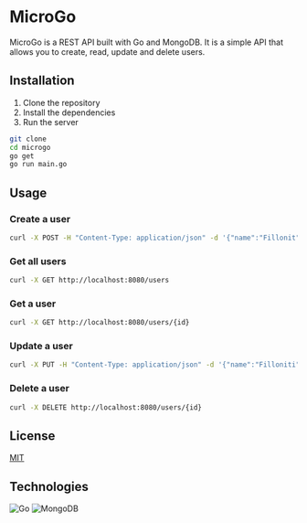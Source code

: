 # MicroGo
MicroGo is a REST API built with Go and MongoDB. It is a simple API that allows you to create, read, update and delete users.

## Installation
1. Clone the repository
2. Install the dependencies
3. Run the server

```bash
git clone
cd microgo
go get
go run main.go
```

## Usage
### Create a user
```bash
curl -X POST -H "Content-Type: application/json" -d '{"name":"Fillonit","location":"Kosovo", "title": "Software Engineer"}' http://localhost:8080/users
```

### Get all users
```bash
curl -X GET http://localhost:8080/users
```

### Get a user
```bash
curl -X GET http://localhost:8080/users/{id}
```

### Update a user
```bash
curl -X PUT -H "Content-Type: application/json" -d '{"name":"Filloniti","location":"Kosovo", "title": "Software Engineer"}' http://localhost:8080/users/{id}
```

### Delete a user
```bash
curl -X DELETE http://localhost:8080/users/{id}
```

## License
[MIT](https://choosealicense.com/licenses/mit/)

## Technologies

![Go](https://img.shields.io/badge/go-%2300ADD8.svg?style=for-the-badge&logo=go&logoColor=white) ![MongoDB](https://img.shields.io/badge/MongoDB-%234ea94b.svg?style=for-the-badge&logo=mongodb&logoColor=white)
